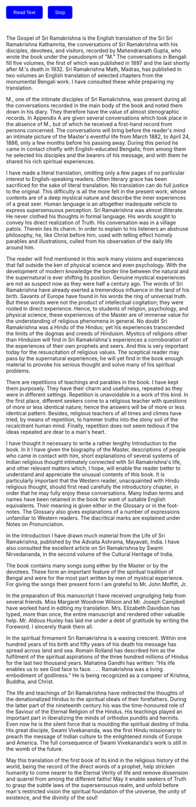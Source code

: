 <!DOCTYPE html>
<html>
<head>
    <title>Text Reader with Progress Bar</title>
    <style>
        .progress-bar {
            width: 0%;
            height: 30px;
            background-color: green;
            text-align: center;
            color: white;
            line-height: 30px;
        }
        .button {
            background-color: blue;
            color: white;
            padding: 10px 20px;
            border: none;
            border-radius: 5px;
            cursor: pointer;
            margin-right: 10px;
        }
        .button:hover {
            background-color: darkgreen;
        }
    </style>
</head>
<body>
<button class="button" onclick="readText()">Read Text</button>
<button class="button" onclick="stopText()">Stop</button>
<div class="progress-bar" id="progress-bar">0%</div>
<div id="text-container">
    <p id="paragraph1">

The Gospel of Sri Ramakrishna is the English translation of the Sri Sri Ramakrishna Kathamrita, the conversations of Sri Ramakrishna with his disciples, devotees, and visitors, recorded by Mahendranath Gupta, who wrote the book under the pseudonym of "M." The conversations in Bengali fill five volumes, the first of which was published in 1897 and the last shortly after M.'s death in 1932. Sri Ramakrishna Math, Madras, has published in two volumes an English translation of selected chapters from the monumental Bengali work. I have consulted these while preparing my translation.

M., one of the intimate disciples of Sri Ramakrishna, was present during all the conversations recorded in the main body of the book and noted them down in his diary. They therefore have the value of almost stenographic records. In Appendix A are given several conversations which took place in the absence of M., but of which he received a first-hand record from persons concerned. The conversations will bring before the reader's mind an intimate picture of the Master's eventful life from March 1882, to April 24, 1886, only a few months before his passing away. During this period he came in contact chiefly with English-educated Bengalis; from among them he selected his disciples and the bearers of his message, and with them he shared his rich spiritual experiences.

I have made a literal translation, omitting only a few pages of no particular interest to English-speaking readers. Often literary grace has been sacrificed for the sake of literal translation. No translation can do full justice to the original. This difficulty is all the more felt in the present work, whose contents are of a deep mystical nature and describe the inner experiences of a great seer. Human language is an altogether inadequate vehicle to express supersensuous perception. Sri Ramakrishna was almost illiterate. He never clothed his thoughts in formal language. His words sought to convey his direct realization of Truth. His conversation was in a village patois. Therein lies its charm. In order to explain to his listeners an abstruse philosophy, he, like Christ before him, used with telling effect homely parables and illustrations, culled from his observation of the daily life around him.

The reader will find mentioned in this work many visions and experiences that fall outside the ken of physical science and even psychology. With the development of modern knowledge the border line between the natural and the supernatural is ever shifting its position. Genuine mystical experiences are not as suspect now as they were half a century ago. The words of Sri Ramakrishna have already exerted a tremendous influence in the land of his birth. Savants of Europe have found in his words the ring of universal truth. But these words were not the product of intellectual cogitation; they were rooted in direct experience. Hence, to students of religion, psychology, and physical science, these experiences of the Master are of immense value for the understanding of religious phenomena in general. No doubt Sri Ramakrishna was a Hindu of the Hindus; yet his experiences transcended the limits of the dogmas and creeds of Hinduism. Mystics of religions other than Hinduism will find in Sri Ramakrishna's experiences a corroboration of the experiences of their own prophets and seers. And this is very important today for the resuscitation of religious values. The sceptical reader may pass by the supernatural experiences; he will yet find in the book enough material to provoke his serious thought and solve many of his spiritual problems.

There are repetitions of teachings and parables in the book. I have kept them purposely. They have their charm and usefulness, repeated as they were in different settings. Repetition is unavoidable in a work of this kind. In the first place, different seekers come to a religious teacher with questions of more or less identical nature; hence the answers will be of more or less identical pattern. Besides, religious teachers of all times and climes have tried, by means of repetition, to hammer truths into the stony soil of the recalcitrant human mind. Finally, repetition does not seem tedious if the ideas repeated are dear to a man's heart.

I have thought it necessary to write a rather lengthy Introduction to the book. In it I have given the biography of the Master, descriptions of people who came in contact with him, short explanations of several systems of Indian religious thought intimately connected with Sri Ramakrishna's life, and other relevant matters which, I hope, will enable the reader better to understand and appreciate the unusual contents of this book. It is particularly important that the Western reader, unacquainted with Hindu religious thought, should first read carefully the introductory chapter, in order that he may fully enjoy these conversations. Many Indian terms and names have been retained in the book for want of suitable English equivalents. Their meaning is given either in the Glossary or in the foot-notes. The Glossary also gives explanations of a number of expressions unfamiliar to Western readers. The diacritical marks are explained under Notes on Pronunciation.

In the Introduction I have drawn much material from the Life of Sri Ramakrishna, published by the Advaita Ashrama, Mayavati, India. I have also consulted the excellent article on Sri Ramakrishna by Swami Nirvedananda, in the second volume of the Cultural Heritage of India.

The book contains many songs sung either by the Master or by the devotees. These form an important feature of the spiritual tradition of Bengal and were for the most part written by men of mystical experience. For giving the songs their present form I am grateful to Mr. John Moffitt, Jr.

In the preparation of this manuscript I have received ungrudging help from several friends. Miss Margaret Woodrow Wilson and Mr. Joseph Campbell have worked hard in editing my translation. Mrs. Elizabeth Davidson has typed, more than once, the entire manuscript and rendered other valuable help. Mr. Aldous Huxley has laid me under a debt of gratitude by writing the Foreword. I sincerely thank them all.

In the spiritual firmament Sri Ramakrishna is a waxing crescent. Within one hundred years of his birth and fifty years of his death his message has spread across land and sea. Romain Rolland has described him as the fulfilment of the spiritual aspirations of the three hundred millions of Hindus for the last two thousand years. Mahatma Gandhi has written: "His life enables us to see God face to face. . . . Ramakrishna was a living embodiment of godliness." He is being recognized as a compeer of Krishna, Buddha, and Christ.

The life and teachings of Sri Ramakrishna have redirected the thoughts of the denationalized Hindus to the spiritual ideals of their forefathers. During the latter part of the nineteenth century his was the time-honoured role of the Saviour of the Eternal Religion of the Hindus. His teachings played an important part in liberalizing the minds of orthodox pundits and hermits. Even now he is the silent force that is moulding the spiritual destiny of India. His great disciple, Swami Vivekananda, was the first Hindu missionary to preach the message of Indian culture to the enlightened minds of Europe and America. The full consequence of Swami Vivekananda's work is still in the womb of the future.

May this translation of the first book of its kind in the religious history of the world, being the record of the direct words of a prophet, help stricken humanity to come nearer to the Eternal Verity of life and remove dissension and quarrel from among the different faiths! May it enable seekers of Truth to grasp the subtle laws of the supersensuous realm, and unfold before man's restricted vision the spiritual foundation of the universe, the unity of existence, and the divinity of the soul!
    </p>
</div>


<script>
    var speechSynthesis = window.speechSynthesis;

    function readText() {
        var paragraphs = document.querySelectorAll('#text-container p');
        var progressBar = document.getElementById('progress-bar');
        var totalLength = 0;
        var readLength = 0;

        paragraphs.forEach(function(paragraph) {
            totalLength += paragraph.textContent.length;
        });

        paragraphs.forEach(function(paragraph, index) {
            var msg = new SpeechSynthesisUtterance(paragraph.textContent);
            msg.onend = function(event) {
                readLength += paragraph.textContent.length;
                var progress = (readLength / totalLength) * 100;
                progressBar.style.width = progress + '%';
                progressBar.textContent = Math.floor(progress) + '%';
            };
            speechSynthesis.speak(msg);
        });
    }

    function stopText() {
        speechSynthesis.cancel();
        var progressBar = document.getElementById('progress-bar');
        progressBar.style.width = '0%';
        progressBar.textContent = '0%';
    }
</script>
</body>
</html>

